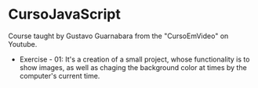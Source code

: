 # CursoJavaScript

Course taught by Gustavo Guarnabara from the "CursoEmVideo" on Youtube. 

* Exercise - 01:
  It's a creation of a small project, whose functionality is to show images, as well as chaging the background color at times by the computer's current time.
